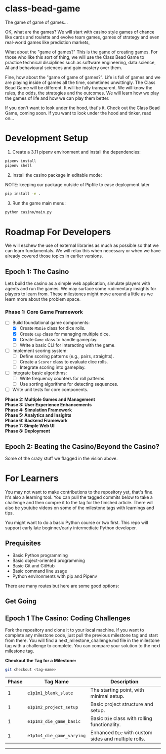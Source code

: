 # class-bead-game
The game of game of games...

OK, what are the games? We will start with casino style games of chance like cards and roulette and evolve team games, games of strategy and even real-world games like prediction markets, 

What about the "game of games?" This is the game of creating games. For those who like this sort of thing, we will use the Class Bead Game to practice technical disciplines such as software engineering, data science, AI and behavioural sciences and gain mastery over them.

Fine, how about the "game of game of games?". Life is full of games and we are playing inside of games all the time, sometimes unwittingly. The Class Bead Game will be different. It will be fully transparent. We will know the rules, the odds, the strategies and the outcomes. We will learn how we play the games of life and how we can play them better.

If you don't want to look under the hood, that's it. Check out the Class Bead Game, coming soon. If you want to look under the hood and tinker, read on...

# Development Setup

1. Create a 3.11 pipenv environment and install the dependencies:

```bash
pipenv install
pipenv shell
```
2. Install the casino package in editable mode:

NOTE: keeping our package outside of Pipfile to ease deployment later

```bash
pip install -e .
```
3. Run the game main menu:

```bash
python casino/main.py
```


# Roadmap For Developers
We will eschew the use of external libraries as much as possible so that we can learn fundamentals. We will relax this when necessary or when we have already covered those topics in earlier versions.

## Epoch 1: The Casino
Lets build the casino as a simple web application, simulate players with agents and run the games. We may surface some rudimentary insights for players to learn from. These milestones might move around a little as we learn more about the problem space.

### **Phase 1: Core Game Framework**
- [ ] Build foundational game components:
  - [x] Create `MSDie` class for dice rolls.
  - [x] Create `Cup` class for managing multiple dice.
  - [x] Create `Game` class to handle gameplay.
  - [ ] Write a basic CLI for interacting with the game.
- [ ] Implement scoring system:
  - [ ] Define scoring patterns (e.g., pairs, straights).
  - [ ] Create a `Scorer` class to evaluate dice rolls.
  - [ ] Integrate scoring into gameplay.
- [ ] Integrate basic algorithms:
  - [ ] Write frequency counters for roll patterns.
  - [ ] Use sorting algorithms for detecting sequences.
- [ ] Write unit tests for core components.

**Phase 2: Multiple Games and Management**  
**Phase 3: User Experience Enhancements**  
**Phase 4: Simulation Framework**  
**Phase 5: Analytics and Insights**  
**Phase 6: Backend Framework**  
**Phase 7: Simple Web UI**  
**Phase 8: Deployment**  

## Epoch 2: Beating the Casino/Beyond the Casino?
Some of the crazy stuff we flagged in the vision above.

# For Learners

You may not want to make contributions to the repository yet, that's fine. It's also a learning tool. You can pull the tagged commits below to take a challenge and then compre it to the tag for the finished article. There will also be youtube videos on some of the milestone tags with learnings and tips.

You might want to do a basic Python course or two first. This repo will support early late beginner/early intermediate Python developer.

## Prequisites
- Basic Python programming
- Basic object-oriented programming
- Basic Git and GitHub
- Basic command line usage
- Python environments with pip and Pipenv

There are many routes but here are some good options:


## Get Going

## Epoch 1 The Casino: Coding Challenges

Fork the repository and clone it to your local machine. If you want to complete any milestone code, just pull the previous milestone tag and start from there. You will find a next_milestone_challenge.md file in the milestone tag with a challenge to complete. You can compare your solution to the next milestone tag.

**Checkout the Tag for a Milestone:**
   ```bash
   git checkout <tag-name>
   ```


| Phase | Tag Name                | Description                                  |
|-------|-------------------------|----------------------------------------------|
| 1     | `e1p1m1_blank_slate`    | The starting point, with minimal setup.      |
| 1     | `e1p1m2_project_setup`  | Basic project structure and setup.           |
| 1     | `e1p1m3_die_game_basic` | Basic `Die` class with rolling functionality.|
| 1     | `e1p1m4_die_game_varying` | Enhanced `Die` with custom sides and multiple rolls. |

---



